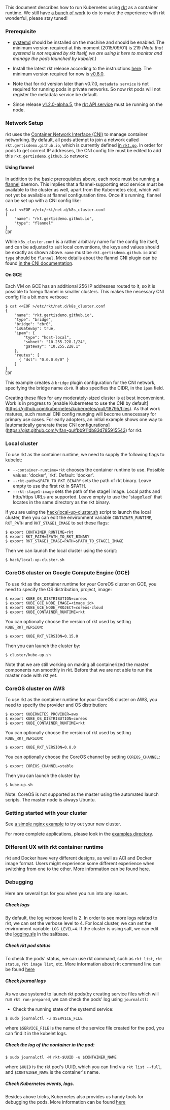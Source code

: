 ---
---

This document describes how to run Kubernetes using [rkt](https://github.com/coreos/rkt) as a container runtime.
We still have [a bunch of work](http://issue.k8s.io/8262) to do to make the experience with rkt wonderful, please stay tuned!

### **Prerequisite**

- [systemd](http://www.freedesktop.org/wiki/Software/systemd/) should be installed on the machine and should be enabled. The minimum version required at this moment (2015/09/01) is 219
  *(Note that systemd is not required by rkt itself, we are using it here to monitor and manage the pods launched by kubelet.)*

- Install the latest rkt release according to the instructions [here](https://github.com/coreos/rkt).
  The minimum version required for now is [v0.8.0](https://github.com/coreos/rkt/releases/tag/v0.8.0).

- Note that for rkt version later than v0.7.0, `metadata service` is not required for running pods in private networks. So now rkt pods will not register the metadata service be default.

- Since release [v1.2.0-alpha.5](https://github.com/kubernetes/kubernetes/releases/tag/v1.2.0-alpha.5),
the [rkt API service](https://github.com/coreos/rkt/blob/master/api/v1alpha/README.md)
must be running on the node.

### Network Setup

rkt uses the [Container Network Interface (CNI)](https://github.com/appc/cni)
to manage container networking. By default, all pods attempt to join a network
called `rkt.gertisdemo.github.io`, which is currently defined [in
`rkt.go`](https://github.com/kubernetes/kubernetes/blob/v1.2.0-alpha.6/pkg/kubelet/rkt/rkt.go#L91).
In order for pods to get correct IP addresses, the CNI config file must be
edited to add this `rkt.gertisdemo.github.io` network:

#### Using flannel

In addition to the basic prerequisites above, each node must be running
a [flannel](https://github.com/coreos/flannel) daemon. This implies
that a flannel-supporting etcd service must be available to the cluster
as well, apart from the Kubernetes etcd, which will not yet be
available at flannel configuration time. Once it's running, flannel can
be set up with a CNI config like:

```shell
$ cat <<EOF >/etc/rkt/net.d/k8s_cluster.conf
{
    "name": "rkt.gertisdemo.github.io",
    "type": "flannel"
}
EOF
```

While `k8s_cluster.conf` is a rather arbitrary name for the config file itself,
and can be adjusted to suit local conventions, the keys and values should be exactly
as shown above. `name` must be `rkt.gertisdemo.github.io` and `type` should be `flannel`.
More details about the flannel CNI plugin can be found
[in the CNI documentation](https://github.com/appc/cni/blob/master/Documentation/flannel.md).

#### On GCE

Each VM on GCE has an additional 256 IP addresses routed to it, so
it is possible to forego flannel in smaller clusters. This makes the
necessary CNI config file a bit more verbose:

```shell
$ cat <<EOF >/etc/rkt/net.d/k8s_cluster.conf
{
    "name": "rkt.gertisdemo.github.io",
    "type": "bridge",
    "bridge": "cbr0",
    "isGateway": true,
    "ipam": {
        "type": "host-local",
        "subnet": "10.255.228.1/24",
        "gateway": "10.255.228.1"
    },
    "routes": [
      { "dst": "0.0.0.0/0" }
    ]
}
EOF
```

This example creates a `bridge` plugin configuration for the CNI network, specifying
the bridge name `cbr0`. It also specifies the CIDR, in the `ipam` field.

Creating these files for any moderately-sized cluster is at best inconvenient.
Work is in progress to
[enable Kubernetes to use the CNI by default]
(https://github.com/kubernetes/kubernetes/pull/18795/files).
As that work matures, such manual CNI config munging will become unnecessary
for primary use cases. For early adopters, an initial example shows one way to
[automatically generate these CNI configurations]
(https://gist.github.com/yifan-gu/fbb911db83d785915543)
for rkt.

### Local cluster

To use rkt as the container runtime, we need to supply the following flags to kubelet:

- `--container-runtime=rkt` chooses the container runtime to use. Possible values: 'docker', 'rkt'. Default: 'docker'.
- `--rkt-path=$PATH_TO_RKT_BINARY` sets the path of rkt binary. Leave empty to use the first rkt in $PATH.
- `--rkt-stage1-image` sets the path of the stage1 image. Local paths and http/https URLs are supported. Leave empty to use the 'stage1.aci' that locates in the same directory as the rkt binary.

If you are using the [hack/local-up-cluster.sh](https://github.com/kubernetes/kubernetes/tree/{{page.githubbranch}}/hack/local-up-cluster.sh) script to launch the local cluster, then you can edit the environment variable `CONTAINER_RUNTIME`, `RKT_PATH` and `RKT_STAGE1_IMAGE` to
set these flags:

```shell
$ export CONTAINER_RUNTIME=rkt
$ export RKT_PATH=$PATH_TO_RKT_BINARY
$ export RKT_STAGE1_IMAGE=PATH=$PATH_TO_STAGE1_IMAGE
```

Then we can launch the local cluster using the script:

```shell
$ hack/local-up-cluster.sh
```

### CoreOS cluster on Google Compute Engine (GCE)

To use rkt as the container runtime for your CoreOS cluster on GCE, you need to specify the OS distribution, project, image:

```shell
$ export KUBE_OS_DISTRIBUTION=coreos
$ export KUBE_GCE_NODE_IMAGE=<image_id>
$ export KUBE_GCE_NODE_PROJECT=coreos-cloud
$ export KUBE_CONTAINER_RUNTIME=rkt
```

You can optionally choose the version of rkt used by setting `KUBE_RKT_VERSION`:

```shell
$ export KUBE_RKT_VERSION=0.15.0
```

Then you can launch the cluster by:

```shell
$ cluster/kube-up.sh
```

Note that we are still working on making all containerized the master components run smoothly in rkt. Before that we are not able to run the master node with rkt yet.

### CoreOS cluster on AWS

To use rkt as the container runtime for your CoreOS cluster on AWS, you need to specify the provider and OS distribution:

```shell
$ export KUBERNETES_PROVIDER=aws
$ export KUBE_OS_DISTRIBUTION=coreos
$ export KUBE_CONTAINER_RUNTIME=rkt
```

You can optionally choose the version of rkt used by setting `KUBE_RKT_VERSION`:

```shell
$ export KUBE_RKT_VERSION=0.8.0
```

You can optionally choose the CoreOS channel  by setting `COREOS_CHANNEL`:

```shell
$ export COREOS_CHANNEL=stable
```

Then you can launch the cluster by:

```shell
$ kube-up.sh
```

Note: CoreOS is not supported as the master using the automated launch
scripts. The master node is always Ubuntu.

### Getting started with your cluster

See [a simple nginx example](/docs/user-guide/simple-nginx) to try out your new cluster.

For more complete applications, please look in the [examples directory](https://github.com/kubernetes/kubernetes/tree/{{page.githubbranch}}/examples/).

### Different UX with rkt container runtime

rkt and Docker have very different designs, as well as ACI and Docker image format. Users might experience some different experience when switching from one to the other. More information can be found [here](/docs/getting-started-guides/rkt/notes/).

### Debugging

Here are several tips for you when you run into any issues.

##### Check logs

By default, the log verbose level is 2. In order to see more logs related to rkt, we can set the verbose level to 4.
For local cluster, we can set the environment variable: `LOG_LEVEL=4`.
If the cluster is using salt, we can edit the [logging.sls](https://github.com/kubernetes/kubernetes/tree/{{page.githubbranch}}/cluster/saltbase/pillar/logging.sls) in the saltbase.

##### Check rkt pod status

To check the pods' status, we can use rkt command, such as `rkt list`, `rkt status`, `rkt image list`, etc.
More information about rkt command line can be found [here](https://github.com/coreos/rkt/blob/master/Documentation/commands.md)

##### Check journal logs

As we use systemd to launch rkt pods(by creating service files which will run `rkt run-prepared`, we can check the pods' log
using `journalctl`:

- Check the running state of the systemd service:

```shell
$ sudo journalctl -u $SERVICE_FILE
```

where `$SERVICE_FILE` is the name of the service file created for the pod, you can find it in the kubelet logs.

##### Check the log of the container in the pod:

```shell
$ sudo journalctl -M rkt-$UUID -u $CONTAINER_NAME
```

where `$UUID` is the rkt pod's UUID, which you can find via `rkt list --full`, and `$CONTAINER_NAME` is the container's name.

##### Check Kubernetes events, logs.

Besides above tricks, Kubernetes also provides us handy tools for debugging the pods. More information can be found [here](/docs/user-guide/application-troubleshooting)
